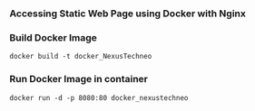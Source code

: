 <h3>Accessing Static Web Page using Docker with Nginx</h3>

### Build Docker Image
```
docker build -t docker_NexusTechneo
```


### Run Docker Image in container
```
docker run -d -p 8080:80 docker_nexustechneo
```